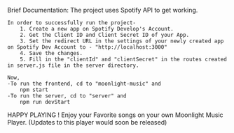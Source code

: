 Brief Documentation:
    The project uses Spotify API to get working.

    In order to successfully run the project-
        1. Create a new app on Spotify Develop's Account.
        2. Get the Client ID and Client Secret ID of your App.
        3. Set the redirect URL in the settings of your newly created app on Spotify Dev Account to - "http://localhost:3000"
        4. Save the changes.
        5. Fill in the "clientId" and "clientSecret" in the routes created in server.js file in the server directory.
    
    Now,
    -To run the frontend, cd to "moonlight-music" and
        npm start
    -To run the server, cd to "server" and
        npm run devStart    

HAPPY PLAYING !
Enjoy your Favorite songs on your own Moonlight Music Player.
(Updates to this player would soon be released)
